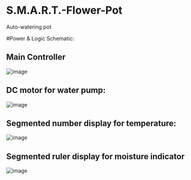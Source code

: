 # S.M.A.R.T.-Flower-Pot
Auto-watering pot


#Power & Logic Schematic:

## Main Controller 
![image](https://user-images.githubusercontent.com/31997587/202823429-de6e267f-aff8-4a38-a13e-3092dc41f192.png)

## DC motor for water pump:
![image](https://user-images.githubusercontent.com/31997587/202823557-d8318cda-501f-404d-bfe6-115e5b00f6e9.png)

## Segmented number display for temperature:
![image](https://user-images.githubusercontent.com/31997587/202823733-25bb4f40-c633-4963-a4b3-c3345d263377.png)

## Segmented ruler display for moisture indicator
![image](https://user-images.githubusercontent.com/31997587/202824099-08c4de6e-b264-4c64-a865-ed60f867ee5f.png)
